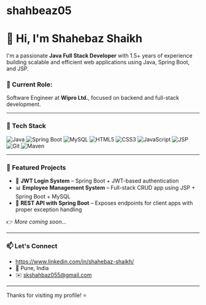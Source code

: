 # shahbeaz05
# 👋 Hi, I'm Shahebaz Shaikh

I'm a passionate **Java Full Stack Developer** with 1.5+ years of experience building scalable and efficient web applications using Java, Spring Boot, and JSP.

### 💼 Current Role:
Software Engineer at **Wipro Ltd.**, focused on backend and full-stack development.

---

### 🚀 Tech Stack

![Java](https://img.shields.io/badge/Java-ED8B00?style=for-the-badge&logo=java&logoColor=white)
![Spring Boot](https://img.shields.io/badge/Spring_Boot-6DB33F?style=for-the-badge&logo=spring-boot&logoColor=white)
![MySQL](https://img.shields.io/badge/MySQL-005C84?style=for-the-badge&logo=mysql&logoColor=white)
![HTML5](https://img.shields.io/badge/HTML-E34F26?style=for-the-badge&logo=html5&logoColor=white)
![CSS3](https://img.shields.io/badge/CSS-1572B6?style=for-the-badge&logo=css3&logoColor=white)
![JavaScript](https://img.shields.io/badge/JavaScript-F7DF1E?style=for-the-badge&logo=javascript&logoColor=black)
![JSP](https://img.shields.io/badge/JSP-blue?style=for-the-badge)
![Git](https://img.shields.io/badge/Git-F05032?style=for-the-badge&logo=git&logoColor=white)
![Maven](https://img.shields.io/badge/Maven-C71A36?style=for-the-badge&logo=apachemaven&logoColor=white)

---

### 📌 Featured Projects

- 🔐 **JWT Login System** – Spring Boot + JWT-based authentication
- 📊 **Employee Management System** – Full-stack CRUD app using JSP + Spring Boot + MySQL
- 🔧 **REST API with Spring Boot** – Exposes endpoints for client apps with proper exception handling

👉 *More coming soon...*

---

### 📫 Let's Connect

- https://www.linkedin.com/in/shahebaz-shaikh/
- 📍 Pune, India
- ✉️ skshahbaz055@gmail.com

---

Thanks for visiting my profile! ⭐
